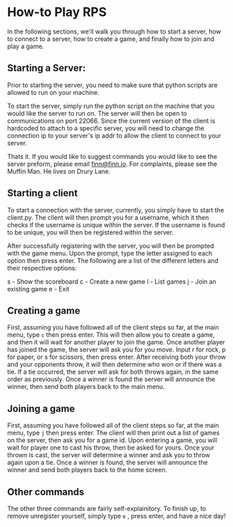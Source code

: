 # How-to Play RPS
In the following sections, we'll walk you through how to start a server, how to
connect to a server, how to create a game, and finally how to join and play a
game.

## Starting a Server:
Prior to starting the server, you need to make sure that python scripts are
allowed to run on your machine.

To start the server, simply run the python script on the machine that you would
like the server to run on. The server will then be open to communications on
port 22066. Since the current version of the client is hardcoded to attach to a
specific server, you will need to change the connection ip to your server's ip
addr to allow the client to connect to your server.

Thats it. If you would like to suggest commands you would like to see the server
preform, please email finn@finn.io. For complaints, please see the Muffin Man.
He lives on Drury Lane.

## Starting a client
To start a connection with the server, currently, you simply have to start the
client.py. The client will then prompt you for a username, which it then checks
if the username is unique within the server. If the username is found to be
unique, you will then be registered within the server.

After successfully registering with the server, you will then be prompted with
the game menu. Upon the prompt, type the letter assigned to each option then
press enter. The following are a list of the different letters and their
respective options:

s - Show the scoreboard
c - Create a new game
l - List games
j - Join an existing game
e - Exit

## Creating a game
First, assuming you have followed all of the client steps so far, at the main
menu, type `c` then press enter. This will then allow you to create a game, and
then it will wait for another player to join the game. Once another player has
joined the game, the server will ask you for you move. Input r for rock, p for
paper, or s for scissors, then press enter. After receiving both your throw and
your opponents throw, it will then determine who won or if there was a tie. If a
tie occurred, the server will ask for both throws again, in the same order as
previously. Once a winner is found the server will announce the winner, then
send both players back to the main menu.

## Joining a game
First, assuming you have followed all of the client steps so far, at the main
menu, type `j` then press enter. The client will then print out a list of games
on the server, then ask you for a game id. Upon entering a game, you will wait
for player one to cast his throw, then be asked for yours. Once your thrown is
cast, the server will determine a winner and ask you to throw again upon a tie.
Once a winner is found, the server will announce the winner and send both players
back to the home screen.

## Other commands
The other three commands are fairly self-explainitory. To finish up, to remove
unregister yourself, simply type `e` , press enter, and have a nice day!
